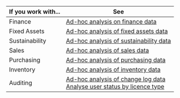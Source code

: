 | If you work with... | See |
| ------------------- | --- |
| Finance             | [Ad-hoc analysis on finance data](../ad-hoc-analysis-finance.md) |
| Fixed Assets        | [Ad-hoc analysis of fixed assets data](../ad-hoc-analysis-fa.md) |
| Sustainability      | [Ad-hoc analysis of sustainability data](../ad-hoc-analysis-sustainability.md) |
| Sales               | [Ad-hoc analysis of sales data](../ad-hoc-analysis-sales.md) |
| Purchasing          | [Ad-hoc analysis of purchasing data](../ad-hoc-analysis-purchasing.md) |
| Inventory           | [Ad-hoc analysis of inventory data](../ad-hoc-analysis-inventory.md) |
| Auditing            | [Ad-hoc analysis of change log data](../across-log-changes.md#analyze-data-in-the-change-log) <br> [Analyse user status by licence type](../ui-how-users-permissions.md#analyze-user-status-by-license-type)

